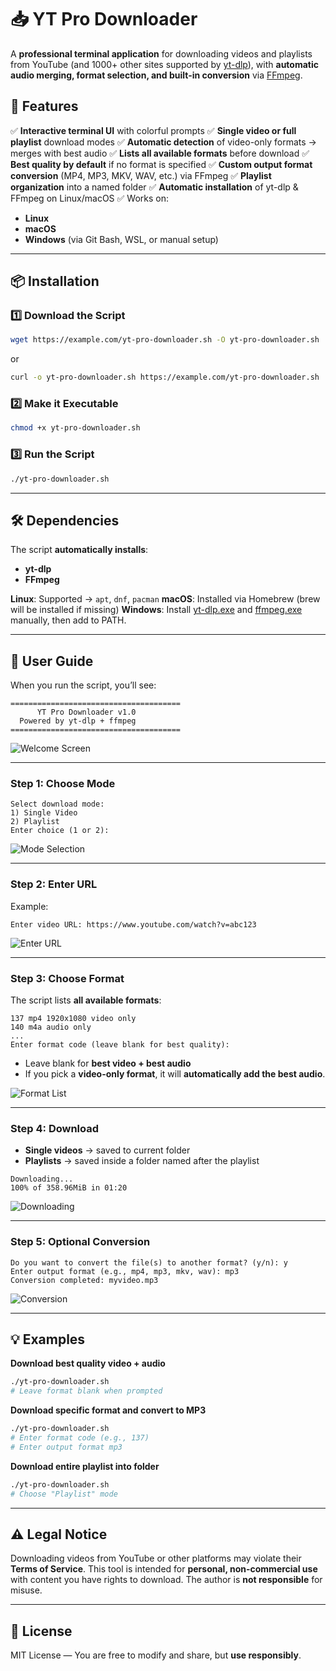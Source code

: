 
# 📥 YT Pro Downloader

A **professional terminal application** for downloading videos and playlists from YouTube (and 1000+ other sites supported by [yt-dlp](https://github.com/yt-dlp/yt-dlp)), with **automatic audio merging, format selection, and built-in conversion** via [FFmpeg](https://ffmpeg.org/).


## 🚀 Features

✅ **Interactive terminal UI** with colorful prompts
✅ **Single video or full playlist** download modes
✅ **Automatic detection** of video-only formats → merges with best audio
✅ **Lists all available formats** before download
✅ **Best quality by default** if no format is specified
✅ **Custom output format conversion** (MP4, MP3, MKV, WAV, etc.) via FFmpeg
✅ **Playlist organization** into a named folder
✅ **Automatic installation** of yt-dlp & FFmpeg on Linux/macOS
✅ Works on:

- **Linux**
- **macOS**
- **Windows** (via Git Bash, WSL, or manual setup)

---

## 📦 Installation

### 1️⃣ Download the Script

```bash
wget https://example.com/yt-pro-downloader.sh -O yt-pro-downloader.sh
```

or

```bash
curl -o yt-pro-downloader.sh https://example.com/yt-pro-downloader.sh
```

### 2️⃣ Make it Executable

```bash
chmod +x yt-pro-downloader.sh
```

### 3️⃣ Run the Script

```bash
./yt-pro-downloader.sh
```

---

## 🛠 Dependencies

The script **automatically installs**:

- **yt-dlp**
- **FFmpeg**

**Linux**: Supported → `apt`, `dnf`, `pacman`
**macOS**: Installed via Homebrew (brew will be installed if missing)
**Windows**: Install [yt-dlp.exe](https://github.com/yt-dlp/yt-dlp/releases) and [ffmpeg.exe](https://ffmpeg.org/download.html) manually, then add to PATH.

---

## 📖 User Guide

When you run the script, you’ll see:

```plaintext
======================================
      YT Pro Downloader v1.0
  Powered by yt-dlp + ffmpeg
======================================
```

![Welcome Screen](https://example.com/screenshots/welcome.png)

---

### Step 1: Choose Mode

```plaintext
Select download mode:
1) Single Video
2) Playlist
Enter choice (1 or 2):
```

![Mode Selection](https://example.com/screenshots/mode.png)

---

### Step 2: Enter URL

Example:

```plaintext
Enter video URL: https://www.youtube.com/watch?v=abc123
```

![Enter URL](https://example.com/screenshots/url.png)

---

### Step 3: Choose Format

The script lists **all available formats**:

```plaintext
137 mp4 1920x1080 video only
140 m4a audio only
...
Enter format code (leave blank for best quality):
```

- Leave blank for **best video + best audio**
- If you pick a **video-only format**, it will **automatically add the best audio**.

![Format List](https://example.com/screenshots/formats.png)

---

### Step 4: Download

- **Single videos** → saved to current folder
- **Playlists** → saved inside a folder named after the playlist

```plaintext
Downloading...
100% of 358.96MiB in 01:20
```

![Downloading](https://example.com/screenshots/download.png)

---

### Step 5: Optional Conversion

```plaintext
Do you want to convert the file(s) to another format? (y/n): y
Enter output format (e.g., mp4, mp3, mkv, wav): mp3
Conversion completed: myvideo.mp3
```

![Conversion](https://example.com/screenshots/conversion.png)

---

## 💡 Examples

**Download best quality video + audio**

```bash
./yt-pro-downloader.sh
# Leave format blank when prompted
```

**Download specific format and convert to MP3**

```bash
./yt-pro-downloader.sh
# Enter format code (e.g., 137)
# Enter output format mp3
```

**Download entire playlist into folder**

```bash
./yt-pro-downloader.sh
# Choose "Playlist" mode
```

---

## ⚠️ Legal Notice

Downloading videos from YouTube or other platforms may violate their **Terms of Service**.
This tool is intended for **personal, non-commercial use** with content you have rights to download.
The author is **not responsible** for misuse.

---

## 📝 License

MIT License — You are free to modify and share, but **use responsibly**.
